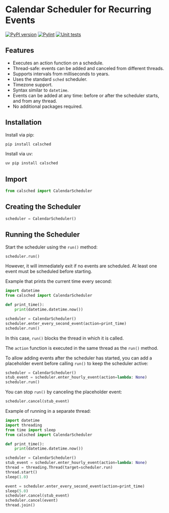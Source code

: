 # Calendar Scheduler for Recurring Events

[![PyPI version](https://img.shields.io/pypi/v/calsched.svg)](https://pypi.org/project/calsched/)
[![Pylint](https://github.com/bravikov/calsched/actions/workflows/pylint.yml/badge.svg)](https://github.com/bravikov/calsched/actions/workflows/pylint.yml)
[![Unit tests](https://github.com/bravikov/calsched/actions/workflows/unittests.yml/badge.svg)](https://github.com/bravikov/calsched/actions/workflows/unittests.yml)

## Features

- Executes an action function on a schedule.
- Thread-safe: events can be added and canceled from different threads.
- Supports intervals from milliseconds to years.
- Uses the standard `sched` scheduler.
- Timezone support.
- Syntax similar to `datetime`.
- Events can be added at any time: before or after the scheduler starts, and from any thread.
- No additional packages required.

## Installation

Install via pip:

```bash
pip install calsched
```

Install via uv:

```bash
uv pip install calsched
```

## Import

```python
from calsched import CalendarScheduler
```

## Creating the Scheduler

```python
scheduler = CalendarScheduler()
```

## Running the Scheduler

Start the scheduler using the `run()` method:

```python
scheduler.run()
```

However, it will immediately exit if no events are scheduled. At least one event must be scheduled before starting.

Example that prints the current time every second:

```python
import datetime
from calsched import CalendarScheduler

def print_time():
    print(datetime.datetime.now())

scheduler = CalendarScheduler()
scheduler.enter_every_second_event(action=print_time)
scheduler.run()
```

In this case, `run()` blocks the thread in which it is called.

The `action` function is executed in the same thread as the `run()` method.

To allow adding events after the scheduler has started, you can add a placeholder event before calling `run()` to keep the scheduler active:

```python
scheduler = CalendarScheduler()
stub_event = scheduler.enter_hourly_event(action=lambda: None)
scheduler.run()
```

You can stop `run()` by canceling the placeholder event:

```python
scheduler.cancel(stub_event)
```

Example of running in a separate thread:

```python
import datetime
import threading
from time import sleep
from calsched import CalendarScheduler

def print_time():
    print(datetime.datetime.now())

scheduler = CalendarScheduler()
stub_event = scheduler.enter_hourly_event(action=lambda: None)
thread = threading.Thread(target=scheduler.run)
thread.start()
sleep(1.0)

event = scheduler.enter_every_second_event(action=print_time)
sleep(5.0)
scheduler.cancel(stub_event)
scheduler.cancel(event)
thread.join()
```
